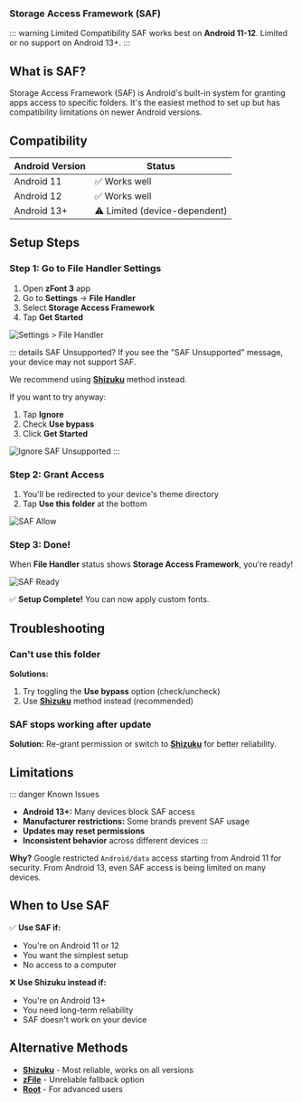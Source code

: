 ### Storage Access Framework (SAF) <Badge type="warning" text="Android 11-12" />

::: warning Limited Compatibility
SAF works best on **Android 11-12**. Limited or no support on Android 13+.
:::

## What is SAF?

Storage Access Framework (SAF) is Android's built-in system for granting apps access to specific folders. It's the easiest method to set up but has compatibility limitations on newer Android versions.

## Compatibility

| Android Version | Status                        |
|-----------------|-------------------------------|
| Android 11      | ✅ Works well                  |
| Android 12      | ✅ Works well                  |
| Android 13+     | ⚠️ Limited (device-dependent) |

## Setup Steps

### Step 1: Go to File Handler Settings
1. Open **zFont 3** app
2. Go to **Settings** → **File Handler**
3. Select **Storage Access Framework**
4. Tap **Get Started**

![Settings > File Handler](/images/filehandler/saf/saf-select.jpg)

::: details SAF Unsupported?
If you see the "SAF Unsupported" message, your device may not support SAF.

We recommend using **[Shizuku](shizuku.html)** method instead.

If you want to try anyway:
1. Tap **Ignore**
2. Check **Use bypass**
3. Click **Get Started**

![Ignore SAF Unsupported](/images/filehandler/saf/saf-ignore.jpg)
:::

### Step 2: Grant Access
1. You'll be redirected to your device's theme directory
2. Tap **Use this folder** at the bottom

![SAF Allow](/images/filehandler/saf/saf-allow.jpg)

### Step 3: Done!
When **File Handler** status shows **Storage Access Framework**, you're ready!

![SAF Ready](/images/filehandler/saf/saf-ready.jpg)

✅ **Setup Complete!** You can now apply custom fonts.

## Troubleshooting

### Can't use this folder

**Solutions:**
1. Try toggling the **Use bypass** option (check/uncheck)
2. Use **[Shizuku](shizuku.html)** method instead (recommended)

### SAF stops working after update

**Solution:** Re-grant permission or switch to **[Shizuku](shizuku.html)** for better reliability.

## Limitations

::: danger Known Issues
- **Android 13+:** Many devices block SAF access
- **Manufacturer restrictions:** Some brands prevent SAF usage
- **Updates may reset permissions**
- **Inconsistent behavior** across different devices
  :::

**Why?** Google restricted `Android/data` access starting from Android 11 for security. From Android 13, even SAF access is being limited on many devices.

## When to Use SAF

✅ **Use SAF if:**
- You're on Android 11 or 12
- You want the simplest setup
- No access to a computer

❌ **Use Shizuku instead if:**
- You're on Android 13+
- You need long-term reliability
- SAF doesn't work on your device

## Alternative Methods

- **[Shizuku](shizuku.html)** - Most reliable, works on all versions
- **[zFile](zfile.html)** - Unreliable fallback option
- **[Root](root.html)** - For advanced users